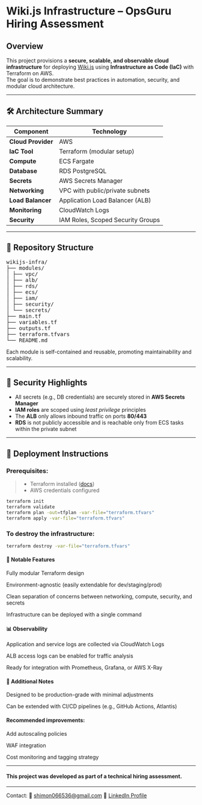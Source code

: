 # Wiki.js Infrastructure – OpsGuru Hiring Assessment

## Overview

This project provisions a **secure, scalable, and observable cloud infrastructure** for deploying [Wiki.js](https://wiki.js.org/) using **Infrastructure as Code (IaC)** with Terraform on AWS.  
The goal is to demonstrate best practices in automation, security, and modular cloud architecture.

---

## 🛠️ Architecture Summary

| Component           | Technology                |
|--------------------|---------------------------|
| **Cloud Provider** | AWS                       |
| **IaC Tool**       | Terraform (modular setup) |
| **Compute**        | ECS Fargate               |
| **Database**       | RDS PostgreSQL            |
| **Secrets**        | AWS Secrets Manager       |
| **Networking**     | VPC with public/private subnets |
| **Load Balancer**  | Application Load Balancer (ALB) |
| **Monitoring**     | CloudWatch Logs           |
| **Security**       | IAM Roles, Scoped Security Groups |

---

## 📁 Repository Structure

<pre lang="markdown">
wikijs-infra/
├── modules/
│ ├── vpc/
│ ├── alb/
│ ├── rds/
│ ├── ecs/
│ ├── iam/
│ ├── security/
│ └── secrets/
├── main.tf
├── variables.tf
├── outputs.tf
├── terraform.tfvars
└── README.md
</pre>

Each module is self-contained and reusable, promoting maintainability and scalability.

---

## 🔐 Security Highlights

- All secrets (e.g., DB credentials) are securely stored in **AWS Secrets Manager**
- **IAM roles** are scoped using *least privilege* principles
- The **ALB** only allows inbound traffic on ports **80/443**
- **RDS** is not publicly accessible and is reachable only from ECS tasks within the private subnet
---

## 🚀 Deployment Instructions

### **Prerequisites:**
> - Terraform installed ([docs](https://developer.hashicorp.com/terraform/install))  
> - AWS credentials configured

```bash
terraform init
terraform validate
terraform plan -out=tfplan -var-file="terraform.tfvars"
terraform apply -var-file="terraform.tfvars"
```

### To destroy the infrastructure:

```bash
terraform destroy -var-file="terraform.tfvars"
```

#### 📌 Notable Features
Fully modular Terraform design

Environment-agnostic (easily extendable for dev/staging/prod)

Clean separation of concerns between networking, compute, security, and secrets

Infrastructure can be deployed with a single command

#### 📊 Observability
Application and service logs are collected via CloudWatch Logs

ALB access logs can be enabled for traffic analysis

Ready for integration with Prometheus, Grafana, or AWS X-Ray

#### 📎 Additional Notes
Designed to be production-grade with minimal adjustments

Can be extended with CI/CD pipelines (e.g., GitHub Actions, Atlantis)

#### Recommended improvements:

Add autoscaling policies

WAF integration

Cost monitoring and tagging strategy

---
#### This project was developed as part of a technical hiring assessment.
---
Contact:
📧 shimon066536@gmail.com
🔗 [LinkedIn Profile](https://www.linkedin.com/in/shimon-devops-growth/)